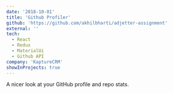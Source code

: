```yaml
---
date: '2018-10-01'
title: 'Github Profiler'
github: 'https://github.com/akhilbharti/adjetter-assignment'
external: ''
tech:
  - React
  - Redux
  - MaterialUi
  - Github API
company: 'KaptureCRM'
showInProjects: true
---
```


A nicer look at your GitHub profile and repo stats.
